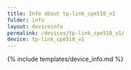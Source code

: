 ```yaml
---
title: Info about tp-link_cpe510_v1
folder: info
layout: deviceinfo
permalink: /devices/tp-link_cpe510_v1/
device: tp-link_cpe510_v1
---
```

{% include templates/device_info.md %}
